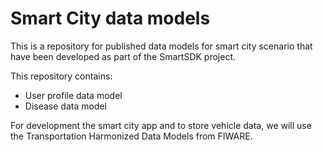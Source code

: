 # Smart City data models 

This is a repository for published data models for smart city scenario that have been developed as part of the SmartSDK project. 

This repository contains:

* User profile data model
* Disease data model


For development the smart city app and to store vehicle data, we will use the Transportation Harmonized Data Models from FIWARE.
